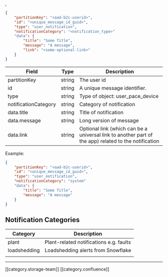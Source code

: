 ,


```json
{
    "partitionKey": "<aad-b2c-userid>",
    "id": "<unique_message_id_guid>",
    "type": "user_notification",
    "notificationCategory": "<notification_type>"
    "data": {
        "title": "Some Title",
        "message": "A message",
        "link": "<some-optional-link>"
    }
}
```




|  **Field**  |  **Type**  |  **Description**  | 
|  --- |  --- |  --- | 
| partitionKey | string | The user id | 
| id | string | A unique message identifier. | 
| type | string | Type of object: user_pace_device | 
| notificationCategory | string | Category of notification | 
| data.title | string | Title of notification  | 
| data.message | string | Long version of message | 
| data.link | string | Optional link (which can be a universal link to another part of the app) related to the notification | 

Example:


```json
{
    "partitionKey": "<aad-b2c-userid>",
    "id": "<unique_message_id_guid>",
    "type": "user_notification",
    "notificationCategory": "system"
    "data": {
        "title": "Some Title",
        "message": "A message"
    }
}
```



## Notification Categories


|  **Category**  |  **Description**  | 
|  --- |  --- | 
| plant | Plant-related notifications e.g. faults | 
| loadshedding | Loadshedding alerts from Snowflake | 
|  |  | 





*****

[[category.storage-team]] 
[[category.confluence]] 
